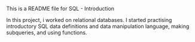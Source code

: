 This is a README file for SQL - Introduction

In this project, i worked on relational databases. I started practising introductory SQL data definitions and data manipulation language, making subqueries, and using functions.
